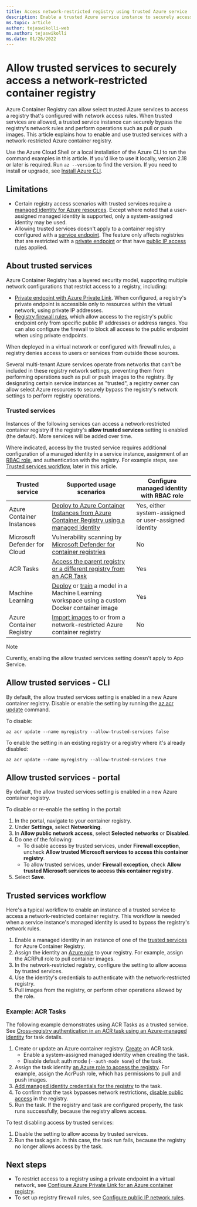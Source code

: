 ```yaml
---
title: Access network-restricted registry using trusted Azure service
description: Enable a trusted Azure service instance to securely access a network-restricted container registry to pull or push images 
ms.topic: article
author: tejaswikolli-web
ms.author: tejaswikolli
ms.date: 01/26/2022
---
```


# Allow trusted services to securely access a network-restricted container registry

Azure Container Registry can allow select trusted Azure services to access a registry that's configured with network access rules. When trusted services are allowed, a trusted service instance can securely bypass the registry's network rules and perform operations such as pull or push images. This article explains how to enable and use trusted services with a network-restricted Azure container registry.

Use the Azure Cloud Shell or a local installation of the Azure CLI to run the command examples in this article. If you'd like to use it locally, version 2.18 or later is required. Run `az --version` to find the version. If you need to install or upgrade, see [Install Azure CLI](/cli/azure/install-azure-cli).

## Limitations

* Certain registry access scenarios with trusted services require a [managed identity for Azure resources](../active-directory/managed-identities-azure-resources/overview.md). Except where noted that a user-assigned managed identity is supported, only a system-assigned identity may be used. 
* Allowing trusted services doesn't apply to a container registry configured with a [service endpoint](container-registry-vnet.md). The feature only affects registries that are restricted with a [private endpoint](container-registry-private-link.md) or that have [public IP access rules](container-registry-access-selected-networks.md) applied. 

## About trusted services

Azure Container Registry has a layered security model, supporting multiple network configurations that restrict access to a registry, including:

* [Private endpoint with Azure Private Link](container-registry-private-link.md). When configured, a registry's private endpoint is accessible only to resources within the virtual network, using private IP addresses.  
* [Registry firewall rules](container-registry-access-selected-networks.md), which allow access to the registry's public endpoint only from specific public IP addresses or address ranges. You can also configure the firewall to block all access to the public endpoint when using private endpoints.

When deployed in a virtual network or configured with firewall rules, a registry denies access to users or services from outside those sources. 

Several multi-tenant Azure services operate from networks that can't be included in these registry network settings, preventing them from performing operations such as pull or push images to the registry. By designating certain service instances as "trusted", a registry owner can allow select Azure resources to securely bypass the registry's network settings to perform registry operations. 

### Trusted services

Instances of the following services can access a network-restricted container registry if the registry's **allow trusted services** setting is enabled (the default). More services will be added over time.

Where indicated, access by the trusted service requires additional configuration of a managed identity in a service instance, assignment of an [RBAC role](container-registry-roles.md), and authentication with the registry. For example steps, see [Trusted services workflow](#trusted-services-workflow), later in this article.

|Trusted service  |Supported usage scenarios  | Configure managed identity with RBAC role
|---------|---------|------|
| Azure Container Instances | [Deploy to Azure Container Instances from Azure Container Registry using a managed identity](../container-instances/using-azure-container-registry-mi.md) | Yes, either system-assigned or user-assigned identity |
| Microsoft Defender for Cloud | Vulnerability scanning by [Microsoft Defender for container registries](scan-images-defender.md) | No |
|ACR Tasks     | [Access the parent registry or a different registry from an ACR Task](container-registry-tasks-cross-registry-authentication.md)       | Yes |
|Machine Learning | [Deploy](../machine-learning/how-to-deploy-custom-container.md) or [train](../machine-learning/how-to-train-with-custom-image.md) a model in a Machine Learning workspace using a custom Docker container image | Yes |
|Azure Container Registry | [Import images](container-registry-import-images.md) to or from a network-restricted Azure container registry | No |

> [!NOTE]
> Curently, enabling the allow trusted services setting doesn't apply to App Service.

## Allow trusted services - CLI

By default, the allow trusted services setting is enabled in a new Azure container registry. Disable or enable the setting by running the [az acr update](/cli/azure/acr#az_acr_update) command.

To disable:

```azurecli
az acr update --name myregistry --allow-trusted-services false
```

To enable the setting in an existing registry or a registry where it's already disabled:

```azurecli
az acr update --name myregistry --allow-trusted-services true
```

## Allow trusted services - portal

By default, the allow trusted services setting is enabled in a new Azure container registry. 

To disable or re-enable the setting in the portal:

1. In the portal, navigate to your container registry.
1. Under **Settings**, select **Networking**. 
1. In **Allow public network access**, select **Selected networks** or **Disabled**.
1. Do one of the following:
    * To disable access by trusted services, under **Firewall exception**, uncheck **Allow trusted Microsoft services to access this container registry**. 
    * To allow trusted services, under **Firewall exception**, check **Allow trusted Microsoft services to access this container registry**.
1. Select **Save**.

## Trusted services workflow

Here's a typical workflow to enable an instance of a trusted service to access a network-restricted container registry. This workflow is needed when a service instance's managed identity is used to bypass the registry's network rules.

1. Enable a managed identity in an instance of one of the [trusted services](#trusted-services) for Azure Container Registry.
1. Assign the identity an [Azure role](container-registry-roles.md) to your registry. For example, assign the ACRPull role to pull container images.
1. In the network-restricted registry, configure the setting to allow access by trusted services.
1. Use the identity's credentials to authenticate with the network-restricted registry. 
1. Pull images from the registry, or perform other operations allowed by the role.

### Example: ACR Tasks

The following example demonstrates using ACR Tasks as a trusted service. See [Cross-registry authentication in an ACR task using an Azure-managed identity](container-registry-tasks-cross-registry-authentication.md) for task details.

1. Create or update an Azure container registry.
[Create](container-registry-tasks-cross-registry-authentication.md#option-2-create-task-with-system-assigned-identity) an ACR task. 
    * Enable a system-assigned managed identity when creating the task.
    * Disable default auth mode (`--auth-mode None`) of the task.
1. Assign the task identity [an Azure role to access the registry](container-registry-tasks-authentication-managed-identity.md#3-grant-the-identity-permissions-to-access-other-azure-resources). For example, assign the AcrPush role, which has permissions to pull and push images.
2. [Add managed identity credentials for the registry](container-registry-tasks-authentication-managed-identity.md#4-optional-add-credentials-to-the-task) to the task.
3. To confirm that the task bypasses network restrictions, [disable public access](container-registry-access-selected-networks.md#disable-public-network-access) in the registry.
4. Run the task. If the registry and task are configured properly, the task runs successfully, because the registry allows access.

To test disabling access by trusted services:

1. Disable the setting to allow access by trusted services.
1. Run the task again. In this case, the task run fails, because the registry no longer allows access by the task.

## Next steps

* To restrict access to a registry using a private endpoint in a virtual network, see [Configure Azure Private Link for an Azure container registry](container-registry-private-link.md).
* To set up registry firewall rules, see [Configure public IP network rules](container-registry-access-selected-networks.md).
